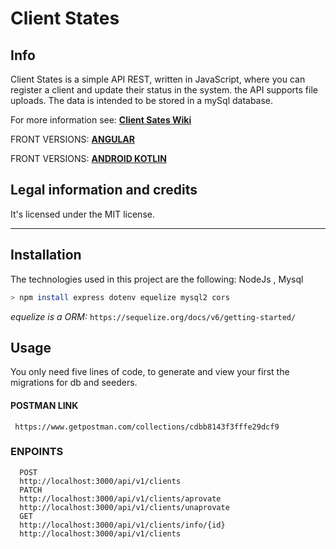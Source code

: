 # Client States

## Info 

Client States is a simple API REST, written in JavaScript, 
where you can register a client and update their status in the system. the API supports file uploads. The data is intended to be stored in a mySql database. 

For more information see:
[**Client Sates Wiki**](https://github.com/)

FRONT VERSIONS:
[**ANGULAR**](https://github.com/RogelioBeristain/ClientSatesAngular)

FRONT VERSIONS:
[**ANDROID KOTLIN**](#)

## Legal information and credits

It's licensed under the MIT license.


* * *


## Installation


The technologies used in this project are the following:
NodeJs , Mysql
```bash
> npm install express dotenv equelize mysql2 cors
```



*equelize is a ORM:* `https://sequelize.org/docs/v6/getting-started/`




## Usage

You only need five lines of code, to generate and view your first the migrations for db and seeders.

#### POSTMAN LINK
```
 https://www.getpostman.com/collections/cdbb8143f3fffe29dcf9
```
### ENPOINTS
```
  POST
  http://localhost:3000/api/v1/clients
  PATCH
  http://localhost:3000/api/v1/clients/aprovate  
  http://localhost:3000/api/v1/clients/unaprovate 
  GET
  http://localhost:3000/api/v1/clients/info/{id} 
  http://localhost:3000/api/v1/clients
  
```

